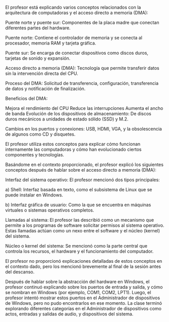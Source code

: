 El profesor está explicando varios conceptos relacionados con la arquitectura de computadoras y el acceso directo a memoria (DMA):

Puente norte y puente sur: Componentes de la placa madre que conectan diferentes partes del hardware.

Puente norte: Contiene el controlador de memoria y se conecta al procesador, memoria RAM y tarjeta gráfica.

Puente sur: Se encarga de conectar dispositivos como discos duros, tarjetas de sonido y expansión.

Acceso directo a memoria (DMA): Tecnología que permite transferir datos sin la intervención directa del CPU.

Proceso del DMA: Solicitud de transferencia, configuración, transferencia de datos y notificación de finalización.

Beneficios del DMA:

Mejora el rendimiento del CPU
Reduce las interrupciones
Aumenta el ancho de banda
Evolución de los dispositivos de almacenamiento: De discos duros mecánicos a unidades de estado sólido (SSD) y M.2.

Cambios en los puertos y conexiones: USB, HDMI, VGA, y la obsolescencia de algunos como CD y disquetes.

El profesor utiliza estos conceptos para explicar cómo funcionan internamente las computadoras y cómo han evolucionado ciertos componentes y tecnologías.

Basándome en el contexto proporcionado, el profesor explicó los siguientes conceptos después de hablar sobre el acceso directo a memoria (DMA):

Interfaz del sistema operativo: El profesor mencionó dos tipos principales:

a) Shell: Interfaz basada en texto, como el subsistema de Linux que se puede instalar en Windows.

b) Interfaz gráfica de usuario: Como la que se encuentra en máquinas virtuales o sistemas operativos completos.

Llamadas al sistema: El profesor las describió como un mecanismo que permite a los programas de software solicitar permisos al sistema operativo. Estas llamadas actúan como un nexo entre el software y el núcleo (kernel) del sistema.

Núcleo o kernel del sistema: Se mencionó como la parte central que controla los recursos, el hardware y el funcionamiento del computador.

El profesor no proporcionó explicaciones detalladas de estos conceptos en el contexto dado, pero los mencionó brevemente al final de la sesión antes del descanso.


Después de hablar sobre la abstracción del hardware en Windows, el profesor continuó explicando sobre los puertos de entrada y salida, y cómo se nombran en Windows (por ejemplo, COM1, COM2, LPT1). Luego, el profesor intentó mostrar estos puertos en el Administrador de dispositivos de Windows, pero no pudo encontrarlos en ese momento. La clase terminó explorando diferentes categorías en el Administrador de dispositivos como actos, entradas y salidas de audio, y dispositivos del sistema.
